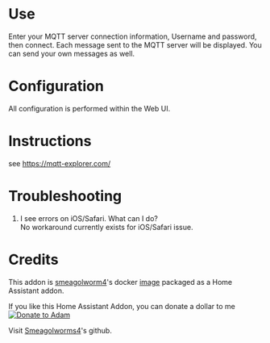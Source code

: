 # Use
Enter your MQTT server connection information, Username and password, then connect. Each message sent to the MQTT server will be displayed.  You can send your own messages as well.

# Configuration
All configuration is performed within the Web UI. 

# Instructions
see https://mqtt-explorer.com/

# Troubleshooting
1.  I see errors on iOS/Safari. What can I do?    
    No workaround currently exists for iOS/Safari issue.




# Credits
This addon is [smeagolworm4](https://github.com/Smeagolworms4/MQTT-Explorer)'s docker [image](https://hub.docker.com/r/smeagolworms4/mqtt-explorer) packaged as a Home Assistant addon.



If you like this Home Assistant Addon, you can donate a dollar to me
[![Donate to Adam](https://www.paypalobjects.com/en_US/i/btn/btn_donate_SM.gif)](https://www.paypal.com/donate/?hosted_button_id=59BXGZK3799EL)

Visit [Smeagolworms4](https://github.com/Smeagolworms4)'s github.

